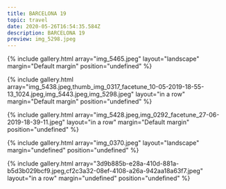 ```yaml
---
title: BARCELONA 19
topic: travel
date: 2020-05-26T16:54:35.584Z
description: BARCELONA 19
preview: img_5298.jpeg
---
```

{% include gallery.html array="img_5465.jpeg" layout="landscape" margin="Default margin" position="undefined" %}

{% include gallery.html array="img_5438.jpeg,thumb\_img_0317\_facetune\_10-05-2019-18-55-13_1024.jpeg,img\_5443.jpeg,img\_5298.jpeg" layout="in a row" margin="Default margin" position="undefined" %}

{% include gallery.html array="img_5428.jpeg,img_0292_facetune_27-06-2019-18-39-11.jpeg" layout="in a row" margin="Default margin" position="undefined" %}

{% include gallery.html array="img_0370.jpeg" layout="landscape" margin="undefined" position="undefined" %}

{% include gallery.html array="3d9b885b-e28a-410d-881a-b5d3b029bcf9.jpeg,cf2c3a32-08ef-4108-a26a-942aa18a63f7.jpeg" layout="in a row" margin="undefined" position="undefined" %}